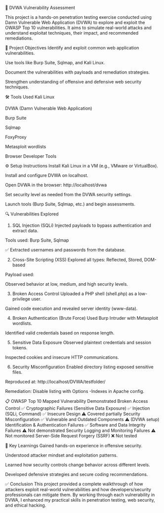 🔐 DVWA Vulnerability Assessment

This project is a hands-on penetration testing exercise conducted using Damn Vulnerable Web Application (DVWA) to explore and exploit the OWASP Top 10 vulnerabilities. It aims to simulate real-world attacks and understand exploitat techniques, their impact, and recommended remediations.

📌 Project Objectives
Identify and exploit common web application vulnerabilities.

Use tools like Burp Suite, Sqlmap, and Kali Linux.

Document the vulnerabilities with payloads and remediation strategies.

Strengthen understanding of offensive and defensive web security techniques.

🛠️ Tools Used
Kali Linux

DVWA (Damn Vulnerable Web Application)

Burp Suite

Sqlmap

FoxyProxy

Metasploit wordlists

Browser Developer Tools

⚙️ Setup Instructions
Install Kali Linux in a VM (e.g., VMware or VirtualBox).

Install and configure DVWA on localhost.

Open DVWA in the browser: http://localhost/dvwa

Set security level as needed from the DVWA security settings.

Launch tools (Burp Suite, Sqlmap, etc.) and begin assessments.

🔍 Vulnerabilities Explored
1. SQL Injection (SQLi)
Injected payloads to bypass authentication and extract data.

Tools used: Burp Suite, Sqlmap

✅ Extracted usernames and passwords from the database.

2. Cross-Site Scripting (XSS)
Explored all types: Reflected, Stored, DOM-based

Payload used: <script>alert('xss')</script>

Observed behavior at low, medium, and high security levels.

3. Broken Access Control
Uploaded a PHP shell (shell.php) as a low-privilege user.

Gained code execution and revealed server identity (www-data).

4. Broken Authentication (Brute Force)
Used Burp Intruder with Metasploit wordlists.

Identified valid credentials based on response length.

5. Sensitive Data Exposure
Observed plaintext credentials and session tokens.

Inspected cookies and insecure HTTP communications.

6. Security Misconfiguration
Enabled directory listing exposed sensitive files.

Reproduced at: http://localhost/DVWA/testfolder/

Remediation: Disable listing with Options -Indexes in Apache config.

📋 OWASP Top 10 Mapped
Vulnerability	Demonstrated
Broken Access Control	✅
Cryptographic Failures (Sensitive Data Exposure)	✅
Injection (SQLi, Command)	✅
Insecure Design	⚠️ Covered partially
Security Misconfiguration	✅
Vulnerable and Outdated Components	⚠️ (DVWA setup)
Identification & Authentication Failures	✅
Software and Data Integrity Failures	⚠️ Not demonstrated
Security Logging and Monitoring Failures	⚠️ Not monitored
Server-Side Request Forgery (SSRF)	❌ Not tested

🧠 Key Learnings
Gained hands-on experience in offensive security.

Understood attacker mindset and exploitation patterns.

Learned how security controls change behavior across different levels.

Developed defensive strategies and secure coding recommendations.

✅ Conclusion
This project provided a complete walkthrough of how attackers exploit real-world vulnerabilities and how developers/security professionals can mitigate them. By working through each vulnerability in DVWA, I enhanced my practical skills in penetration testing, web security, and ethical hacking.

